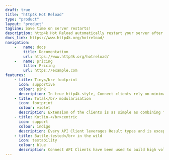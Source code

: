 ```yaml
---
draft: true
title: "http4k Hot Reload"
type: "product"
layout: "product"
tagline: Save time on server restarts!
description: http4k Hot Reload automatically restart your server after code changes, saving you time during development
docs_link: https://www.http4k.org/hotreload/
navigation:
    -   name: docs
        title: Documentation
        url: https://www.http4k.org/hotreload/
    -   name: pricing
        title: Pricing
        url: https://example.com
features:
    - title: Tiny</br> footprint
      icon: supportive
      colour: pink
      description: In true http4k-style, Connect clients rely on minimal dependencies and zero reflection, perfect for lightweight and security-conscious applications.
    - title: Total</br> modularisation
      icon: footprint
      colour: violet
      description: Extension of the clients is as simple as combining function calls or implementing a single data class with just 2 simple methods.
    - title: Kotlin-</br>centric
      icon: support
      colour: indigo
      description: Every API Client leverages Result types and is exception-safe, so you can finally code like it's Kotlin that you're writing!
    - title: Battle-tested</br> in the wild
      icon: testability
      colour: blue
      description: Connect API Clients have been used to build high volume applications in Banking, Publishing, eCommerce & Government projects.
---
```


